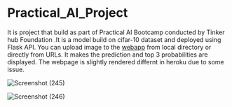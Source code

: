 # Practical_AI_Project

It is project that build as part of Practical AI Bootcamp conducted by Tinker hub Foundation .It is a model build on cifar-10 dataset and deployed using Flask API. You can upload image to the [webapp](https://multi-image-classifier.herokuapp.com/) from  local directory or directly from URLs.  It makes the prediction and top 3 probabilities are displayed. The webpage is slightly rendered differnt in heroku due to some issue.



![Screenshot (245)](https://user-images.githubusercontent.com/65729365/134282310-2e5064ee-43f7-4ac5-901b-417515ff38df.png)

![Screenshot (246)](https://user-images.githubusercontent.com/65729365/134282332-2f5e3473-b8d1-4ea2-9553-3bf0899b5c06.png)
